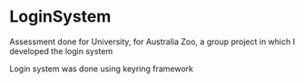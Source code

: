# LoginSystem
Assessment done for University, for Australia Zoo, a group project in which I developed the login system

Login system was done using keyring framework
